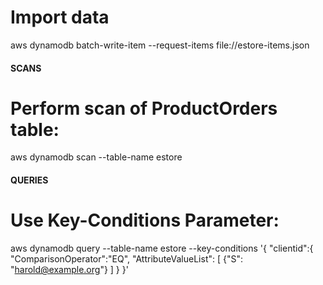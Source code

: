 # Import data
aws dynamodb batch-write-item --request-items file://estore-items.json

#### SCANS ####

# Perform scan of ProductOrders table:
aws dynamodb scan --table-name estore

#### QUERIES ####

# Use Key-Conditions Parameter:
aws dynamodb query  --table-name estore --key-conditions '{ "clientid":{ "ComparisonOperator":"EQ", "AttributeValueList": [ {"S": "harold@example.org"} ] } }'